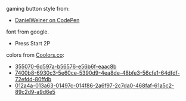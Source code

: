 gaming button style from:
 - [DanielWeiner on CodePen](https://codepen.io/DanielWeiner/pen/iFadn)

font from google.
 - Press Start 2P

colors from [Coolors.co](https://coolors.co/):
 - [355070-6d597a-b56576-e56b6f-eaac8b](https://coolors.co/355070-6d597a-b56576-e56b6f-eaac8b)
 - [7400b8-6930c3-5e60ce-5390d9-4ea8de-48bfe3-56cfe1-64dfdf-72efdd-80ffdb](https://coolors.co/7400b8-6930c3-5e60ce-5390d9-4ea8de-48bfe3-56cfe1-64dfdf-72efdd-80ffdb)
 - [012a4a-013a63-01497c-014f86-2a6f97-2c7da0-468faf-61a5c2-89c2d9-a9d6e5](https://coolors.co/012a4a-013a63-01497c-014f86-2a6f97-2c7da0-468faf-61a5c2-89c2d9-a9d6e5)